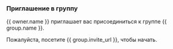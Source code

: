 ### Приглашение в группу

{{ owner.name }} приглашает вас присоединиться к группе {{ group.name }}.

Пожалуйста, посетите {{ group.invite_url }}, чтобы начать.
